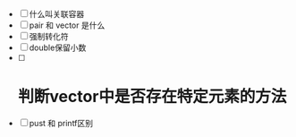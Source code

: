 - [ ] 什么叫关联容器   
- [ ] pair 和 vector<pair> 是什么
- [ ] 强制转化符
- [ ] double保留小数
- [ ] # 判断vector中是否存在特定元素的方法
- [ ] pust 和 printf区别